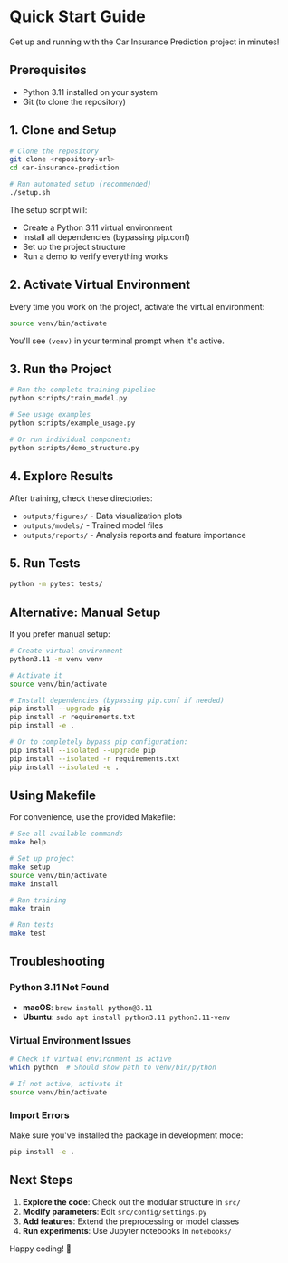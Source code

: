 # Quick Start Guide

Get up and running with the Car Insurance Prediction project in minutes!

## Prerequisites

- Python 3.11 installed on your system
- Git (to clone the repository)

## 1. Clone and Setup

```bash
# Clone the repository
git clone <repository-url>
cd car-insurance-prediction

# Run automated setup (recommended)
./setup.sh
```

The setup script will:
- Create a Python 3.11 virtual environment
- Install all dependencies (bypassing pip.conf)
- Set up the project structure
- Run a demo to verify everything works

## 2. Activate Virtual Environment

Every time you work on the project, activate the virtual environment:

```bash
source venv/bin/activate
```

You'll see `(venv)` in your terminal prompt when it's active.

## 3. Run the Project

```bash
# Run the complete training pipeline
python scripts/train_model.py

# See usage examples
python scripts/example_usage.py

# Or run individual components
python scripts/demo_structure.py
```

## 4. Explore Results

After training, check these directories:
- `outputs/figures/` - Data visualization plots
- `outputs/models/` - Trained model files
- `outputs/reports/` - Analysis reports and feature importance

## 5. Run Tests

```bash
python -m pytest tests/
```

## Alternative: Manual Setup

If you prefer manual setup:

```bash
# Create virtual environment
python3.11 -m venv venv

# Activate it
source venv/bin/activate

# Install dependencies (bypassing pip.conf if needed)
pip install --upgrade pip
pip install -r requirements.txt
pip install -e .

# Or to completely bypass pip configuration:
pip install --isolated --upgrade pip
pip install --isolated -r requirements.txt
pip install --isolated -e .
```

## Using Makefile

For convenience, use the provided Makefile:

```bash
# See all available commands
make help

# Set up project
make setup
source venv/bin/activate
make install

# Run training
make train

# Run tests
make test
```

## Troubleshooting

### Python 3.11 Not Found
- **macOS**: `brew install python@3.11`
- **Ubuntu**: `sudo apt install python3.11 python3.11-venv`

### Virtual Environment Issues
```bash
# Check if virtual environment is active
which python  # Should show path to venv/bin/python

# If not active, activate it
source venv/bin/activate
```

### Import Errors
Make sure you've installed the package in development mode:
```bash
pip install -e .
```

## Next Steps

1. **Explore the code**: Check out the modular structure in `src/`
2. **Modify parameters**: Edit `src/config/settings.py`
3. **Add features**: Extend the preprocessing or model classes
4. **Run experiments**: Use Jupyter notebooks in `notebooks/`

Happy coding! 🚀